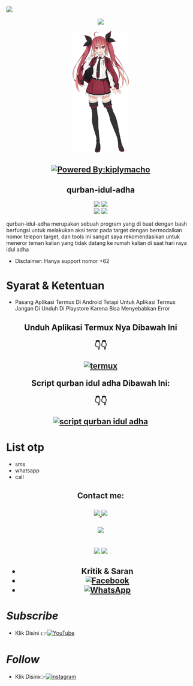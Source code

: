 <img src="https://readme-typing-svg.herokuapp.com?color=%2336BCF7&center=true&vCenter=true&lines=Channel+YouTube+@km7ujuh" />
   <p align="center">
<img src="https://readme-typing-svg.herokuapp.com?color=%2336BCF7&center=true&vCenter=true&lines=K+I+P+L+Y+M+A+C+H+O" />
</p>

<p align='center'><a href="https://api.daily.dev/get?r=fisabiliyusri"><img src="https://raw.githubusercontent.com/fisabiliyusri/.github/main/kotori2.png?r=82s" width="150" alt="Hayuk"/></a></p>

<h2 align="center">

[![Powered By:kiplymacho](https://img.shields.io/badge/PoweredBy:kiplymacho-7%2B-blue.svg?style=flat)](http://linktr.ee/kiplymacho)

<h2 align="center">qurban-idul-adha</h2>
<p align="center">
  <img src="https://img.shields.io/static/v1?label=language&message=Bourne+Again+Shell&color=green&logo=nano">
  <img src="https://img.shields.io/static/v1?label=Framework&message=Bash+ID&color=green&logo=reddit"><br>
  <img src="https://img.shields.io/github/forks/kiplymacho/qurban-idul-adha?logo=git&style=social">
  <img src="https://img.shields.io/github/license/kiplymacho/qurban-idul-adha?color=green&logo=apache&style=flat-square">
</p>

qurban-idul-adha merupakan sebuah program yang di buat dengan bash berfungsi untuk melakukan aksi teror pada target
dengan bermodalkan nomor telepon target, dan tools ini sangat saya rekomendasikan untuk meneror teman kalian
  yang tidak datang ke rumah kalian di saat hari raya idul adha

- Disclaimer: Hanya support nomor +62
  
# Syarat & Ketentuan 
- Pasang Aplikasi Termux Di Android Tetapi Untuk Aplikasi Termux Jangan Di Unduh Di Playstore Karena Bisa Menyebabkan Error
<h2 align="center">

Unduh Aplikasi Termux Nya Dibawah Ini

👇👇

[![termux](https://img.shields.io/badge/termux-71-yellow.svg?style=flat)](https://sfile.mobi/1Pk3b69xugs7)

Script qurban idul adha Dibawah Ini:

👇👇

[![script qurban idul adha](https://img.shields.io/badge/scriptiduladha-%2B-yellow.svg?style=flat)](https://https://sfile.mobi/51vdMYcHMA3)

# List otp
- sms
- whatsapp
- call

</p>
<div height='45' align="center">
<h2>Contact me: <br>
</p>
   
<a href="https://github.com/kiplymacho"> <img src="https://cdn.jsdelivr.net/npm/simple-icons@3.0.1/icons/github.svg" height='50'> </a>
<a href="https://facebook.com/kiplymachobanjar"> <img src="https://cdn.jsdelivr.net/npm/simple-icons@3.0.1/icons/facebook.svg" height='50'> </a>

<a href="https://paypal.me/kiplymacho"> <img src="https://cdn.trakteer.id/images/embed/trbtn-red-6.png" height='50'> </a>
</h2>
</div>
<h2 align="center">
<img height=150 src="https://github-readme-stats.vercel.app/api/top-langs/?username=kiplymacho&layout=compact&theme=dark">
<img height=150 src="https://github-readme-stats.vercel.app/api?username=kiplymacho&count_private=true&show_icons=true&theme=dark">
<h2 align="center">

- Kritik & Saran
- [![Facebook](https://img.shields.io/badge/Facebook-7K%2B-yellow.svg?style=flat)](https://www.facebook.com/httpcustomkiplymacho/)
-  [![WhatsApp](https://img.shields.io/badge/WhatsApp-400%2B-yellow.svg?style=flat)](https://wa.me/6285751032225)

# _Subscribe_
- Klik Disini 👉[![YouTube](https://img.shields.io/badge/YouTube-200%2B-yellow.svg?style=flat)](https://www.youtube.com/@km7ujuh)

# _Follow_
- Klik Disini👉[![instagram](https://img.shields.io/badge/Instagram-2K%2B-yellow.svg?style=flat)](https://instagram.com/kiplymacho)
